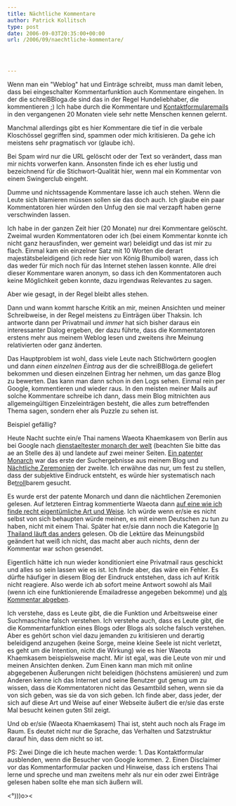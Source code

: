```yaml
---
title: Nächtliche Kommentare
author: Patrick Kollitsch
type: post
date: 2006-09-03T20:35:00+00:00
url: /2006/09/naechtliche-kommentare/




---
```

Wenn man ein "Weblog" hat und Eintr&auml;ge schreibt, muss man damit leben, dass bei eingeschalter Kommentarfunktion auch Kommentare eingehen. In der die schreiBBloga.de sind das in der Regel Hundeliebhaber, die kommentieren ;) Ich habe durch die Kommentare und [Kontaktformularemails][1] in den vergangenen 20 Monaten viele sehr nette Menschen kennen gelernt. 

Manchmal allerdings gibt es hier Kommentare die tief in die verbale Klosch&ouml;ssel gegriffen sind, spammen oder mich kritisieren. Da gehe ich meistens sehr pragmatisch vor (glaube ich).

Bei Spam wird nur die <span class="caps">URL</span> gel&ouml;scht oder der Text so ver&auml;ndert, dass man mir nichts vorwerfen kann. Ansonsten finde ich es eher lustig und bezeichnend f&uuml;r die Stichwort-Qualit&auml;t hier, wenn mal ein Kommentar von einem Swingerclub eingeht. 

Dumme und nichtssagende Kommentare lasse ich auch stehen. Wenn die Leute sich blamieren m&uuml;ssen sollen sie das doch auch. Ich glaube ein paar Kommentatoren hier w&uuml;rden den Unfug den sie mal verzapft haben gerne verschwinden lassen. 

Ich habe in der ganzen Zeit hier (20 Monate) nur drei Kommentare gel&ouml;scht. Zweimal wurden Kommentatoren oder ich (bei einem Kommentar konnte ich nicht ganz herausfinden, wer gemeint war) beleidigt und das ist mir zu flach. Einmal kam ein einzelner Satz mit 10 Worten die derart majest&auml;tsbeleidigend (ich rede hier von K&ouml;nig Bhumibol) waren, dass ich das weder f&uuml;r mich noch f&uuml;r das Internet stehen lassen konnte. Alle drei dieser Kommentare waren anonym, so dass ich den Kommentatoren auch keine M&ouml;glichkeit geben konnte, dazu irgendwas Relevantes zu sagen. 

Aber wie gesagt, in der Regel bleibt alles stehen. 

Dann und wann kommt harsche Kritik an mir, meinen Ansichten und meiner Schreibweise, in der Regel meistens zu Eintr&auml;gen &uuml;ber Thaksin. Ich antworte dann per Privatmail und _immer_ hat sich bisher daraus ein interessanter Dialog ergeben, der dazu f&uuml;hrte, dass die Kommentatoren erstens mehr aus meinem Weblog lesen und zweitens ihre Meinung relativierten oder ganz &auml;nderten. 

Das Hauptproblem ist wohl, dass viele Leute nach Stichw&ouml;rtern googlen und dann _einen einzelnen Eintrag_ aus der die schreiBBloga.de geliefert bekommen und diesen einzelnen Eintrag her nehmen, um das ganze Blog zu bewerten. Das kann man dann schon in den Logs sehen. Einmal rein per Google, kommentieren und wieder raus. In den meisten meiner Mails auf solche Kommentare schreibe ich dann, dass mein Blog mitnichten aus allgemeing&uuml;ltigen Einzeleintr&auml;gen besteht, die alles zum betreffenden Thema sagen, sondern eher als Puzzle zu sehen ist. 

Beispiel gef&auml;llig?

Heute Nacht suchte ein/e Thai namens Waeota Khaemkasem von Berlin aus bei Google nach [dienstaeltester monarch der welt][2] (beachten Sie bitte das ae an Stelle des &auml;) und landete auf zwei meiner Seiten. [Ein patenter Monarch][3] war das erste der Suchergebnisse aus meinem Blog und [N&auml;chtliche Zeremonien][4] der zweite. Ich erw&auml;hne das nur, um fest zu stellen, dass der subjektive Eindruck entsteht, es w&uuml;rde hier systematisch nach Be[troll][5]barem gesucht.

Es wurde erst der patente Monarch und dann die n&auml;chtlichen Zeremonien gelesen. Auf letzteren Eintrag kommentierte Waeota dann [auf eine wie ich finde recht eigent&uuml;mliche Art und Weise][6]. Ich w&uuml;rde wenn er/sie es nicht selbst von sich behaupten w&uuml;rde meinen, es mit einem Deutschen zu tun zu haben, nicht mit einem Thai. Sp&auml;ter hat er/sie dann noch die Kategorie [In Thailand l&auml;uft das anders][7] gelesen. Ob die Lekt&uuml;re das Meinungsbild ge&auml;ndert hat wei&szlig; ich nicht, das macht aber auch nichts, denn der Kommentar war schon gesendet.

Eigentlich h&auml;tte ich nun wieder konditioniert eine Privatmail raus geschickt und alles so sein lassen wie es ist. Ich finde aber, das w&auml;re ein Fehler. Es d&uuml;rfte h&auml;ufiger in diesem Blog der Eindruck entstehen, dass ich auf Kritik nicht reagiere. Also werde ich ab sofort meine Antwort sowohl als Mail (wenn ich eine funktionierende Emailadresse angegeben bekomme) und [als Kommentar abgeben][8].

Ich verstehe, dass es Leute gibt, die die Funktion und Arbeitsweise einer Suchmaschine falsch verstehen. Ich verstehe auch, dass es Leute gibt, die die Kommentarfunktion eines Blogs oder Blogs als solche falsch verstehen. Aber es geh&ouml;rt schon viel dazu jemanden zu kritisieren und derartig beleidigend anzugehen (keine Sorge, meine kleine Seele ist nicht verletzt, es geht um die Intention, nicht die Wirkung) wie es hier Waeota Khaemkasem beispielsweise macht. Mir ist egal, was die Leute von mir und meinen Ansichten denken. Zum Einen kann man mich mit online abgegebenen &Auml;u&szlig;erungen nicht beleidigen (h&ouml;chstens am&uuml;sieren) und zum Anderen kenne ich das Internet und seine Benutzer gut genug um zu wissen, dass die Kommentatoren nicht das Gesamtbild sehen, wenn sie da von sich geben, was sie da von sich geben. Ich finde aber, dass jeder, der sich auf diese Art und Weise auf einer Webseite &auml;u&szlig;ert die er/sie das erste Mal besucht keinen guten Stil zeigt.

Und ob er/sie (Waeota Khaemkasem) Thai ist, steht auch noch als Frage im Raum. Es deutet nicht nur die Sprache, das Verhalten und Satzstruktur darauf hin, dass dem nicht so ist.

PS: Zwei Dinge die ich heute machen werde: 1. Das Kontaktformular ausblenden, wenn die Besucher von Google kommen. 2. Einen Disclaimer vor das Kommentarformular packen und Hinweise, dass ich erstens Thai lerne und spreche und man zweitens mehr als nur ein oder zwei Eintr&auml;ge gelesen haben sollte ehe man sich &auml;u&szlig;ern will.

<&deg;)))o><

 [1]: /kontakt/
 [2]: http://www.google.de/search?hl=en&q=dienstaeltester+monarch+der+welt
 [3]: http://die.schreibbloga.de/weblog/751/EinpatenterMonarch
 [4]: http://die.schreibbloga.de/weblog/752/naechtliche-zeremonien
 [5]: http://de.wikipedia.org/wiki/Troll_%28Netzkultur%29
 [6]: http://die.schreibbloga.de/weblog/752/naechtliche-zeremonien#c000769
 [7]: http://die.schreibbloga.de/kategorie/in-thailand-laeuft-das-anders/
 [8]: http://die.schreibbloga.de/weblog/752/naechtliche-zeremonien#c000770